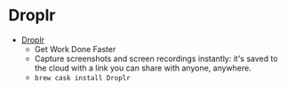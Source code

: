 # Droplr
- [Droplr](https://droplr.com/)
  -  Get Work Done Faster
  - Capture screenshots and screen recordings instantly: it's saved to the cloud with a link you can share with anyone, anywhere.
  - `brew cask install Droplr`
